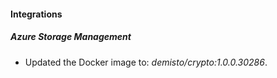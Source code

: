 #### Integrations
##### Azure Storage Management
- Updated the Docker image to: *demisto/crypto:1.0.0.30286*.
